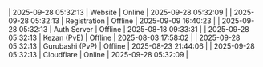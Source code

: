 | 2025-09-28 05:32:13 | Website | Online | 2025-09-28 05:32:09 |
| 2025-09-28 05:32:13 | Registration | Offline | 2025-09-09 16:40:23 |
| 2025-09-28 05:32:13 | Auth Server | Offline | 2025-08-18 09:33:31 |
| 2025-09-28 05:32:13 | Kezan (PvE) | Offline | 2025-08-03 17:58:02 |
| 2025-09-28 05:32:13 | Gurubashi (PvP) | Offline | 2025-08-23 21:44:06 |
| 2025-09-28 05:32:13 | Cloudflare | Online | 2025-09-28 05:32:09 |
